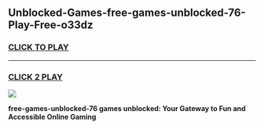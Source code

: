 
## Unblocked-Games-free-games-unblocked-76-Play-Free-o33dz
<h3>
<a href="https://premium76.site?title=free-games-unblocked-76&ref=10A">CLICK TO PLAY</a></h3>
<hr>

<h3>
<a href="https://premium76.site?title=free-games-unblocked-76&ref=10A">CLICK 2 PLAY</a>
  
</h3>

<a href="https://premium76.site?title=free-games-unblocked-76&ref=10A"><img src="https://clearcache.store/games.png"></a>


**free-games-unblocked-76 games unblocked: Your Gateway to Fun and Accessible Online Gaming**
